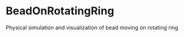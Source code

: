 BeadOnRotatingRing
==================

Physical simulation and visualization of bead moving on rotating ring
